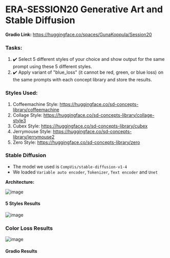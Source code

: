 # ERA-SESSION20 Generative Art and Stable Diffusion

**Gradio Link:** https://huggingface.co/spaces/GunaKoppula/Session20

### Tasks:
1. :heavy_check_mark: Select 5 different styles of your choice and show output for the same prompt using these 5 different styles.
2. :heavy_check_mark: Apply variant of "blue_loss" (it cannot be red, green, or blue loss) on the same prompts with each concept library and store the results.


### Styles Used:
1. Coffeemachine Style: https://huggingface.co/sd-concepts-library/coffeemachine
2. Collage Style: https://huggingface.co/sd-concepts-library/collage-style3
3. Cubex Style: https://huggingface.co/sd-concepts-library/cubex
4. Jerrymouse Style: https://huggingface.co/sd-concepts-library/jerrymouse2
5. Zero Style: https://huggingface.co/sd-concepts-library/zero


### Stable Diffusion 
- The model we used is `CompVis/stable-diffusion-v1-4`
- We loaded `Variable auto encoder`, `Tokenizer`, `Text encoder` and `Unet`

**Architecture:**

![image](https://github.com/Navyabhat03/ERA-Session-20/assets/60884505/26f48cc8-b6fa-4f42-add5-70a0524894ed)

#### 5 Styles Results
![image](https://github.com/Navyabhat03/ERA-Session-20/assets/60884505/36b20c31-b1d4-4fdf-b920-df1677c1e546)

### Color Loss Results
![image](https://github.com/Navyabhat03/ERA-Session-20/assets/60884505/fd456c60-f87d-49c8-9745-711720ece1b1)

#### Gradio Results
